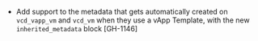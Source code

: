 * Add support to the metadata that gets automatically created on `vcd_vapp_vm` and `vcd_vm` when they use a vApp Template,
  with the new `inherited_metadata` block [GH-1146]